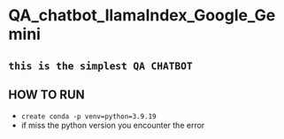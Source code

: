 # QA_chatbot_llamaIndex_Google_Gemini

## `this is the simplest QA CHATBOT`

## HOW TO RUN
- `create conda -p venv=python=3.9.19` 
- if miss the python version you encounter the error 
